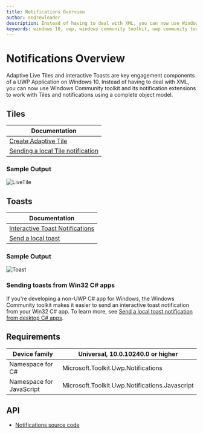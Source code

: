 ```yaml
---
title: Notifications Overview 
author: andrewleader
description: Instead of having to deal with XML, you can now use Windows Community toolkit and its notification extensions to work with Tiles and notifications using a complete object model.
keywords: windows 10, uwp, windows community toolkit, uwp community toolkit, uwp toolkit, adaptive live tiles, interactive toast, tiles, notifications
---
```


# Notifications Overview 

Adaptive Live Tiles and interactive Toasts are key engagement components of a UWP Application on Windows 10.
Instead of having to deal with XML, you can now use Windows Community toolkit and its notification extensions to work with Tiles and notifications using a complete object model.

## Tiles

| Documentation |
| --- |
| [Create Adaptive Tile](https://docs.microsoft.com/windows/uwp/design/shell/tiles-and-notifications/create-adaptive-tiles) |
| [Sending a local Tile notification](https://docs.microsoft.com/windows/uwp/design/shell/tiles-and-notifications/sending-a-local-tile-notification) |

### Sample Output

![LiveTile](../resources/images/Notifications/LiveTile.gif)

## Toasts

| Documentation |
| --- |
| [Interactive Toast Notifications](https://docs.microsoft.com/windows/uwp/design/shell/tiles-and-notifications/adaptive-interactive-toasts) |
| [Send a local toast](https://docs.microsoft.com/windows/uwp/design/shell/tiles-and-notifications/send-local-toast)

### Sample Output

![Toast](../resources/images/Notifications/PopToast.gif "Toast")

### Sending toasts from Win32 C# apps

If you're developing a non-UWP C# app for Windows, the Windows Community toolkit makes it easier to send an interactive toast notification from your Win32 C# app. To learn more, see [Send a local toast notification from desktop C# apps](https://docs.microsoft.com/en-us/windows/uwp/design/shell/tiles-and-notifications/send-local-toast-desktop).

## Requirements

| Device family | Universal, 10.0.10240.0 or higher |
| --- | --- |
| Namespace for C# | Microsoft.Toolkit.Uwp.Notifications |
| Namespace for JavaScript | Microsoft.Toolkit.Uwp.Notifications.Javascript |

## API

* [Notifications source code](https://github.com/Microsoft/WindowsCommunityToolkit//tree/master/Notifications/Microsoft.Toolkit.Uwp.Notifications.UWP)
